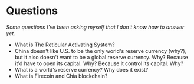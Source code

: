 # Questions

_Some questions I've been asking myself that I don't know how to answer yet._

* What is The Reticular Activating System?
* China doesn't like U.S. to be the only world's reserve currency \(why?\), but it also doesn't want to be a global reserve currency. Why? Because it'd have to open its capital. Why? Because it control its capital. Why?
* What is a world's reserve currency? Why does it exist?
* What is Firecoin and Chia blockchain?

